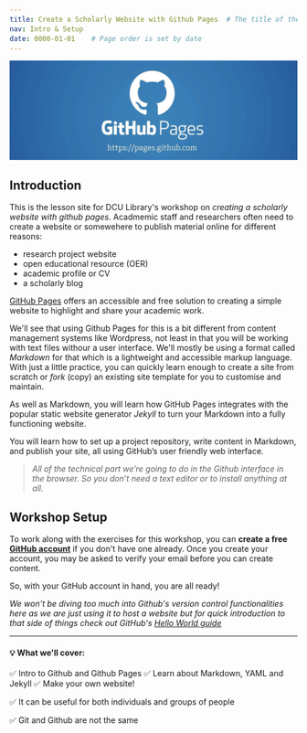 ```yaml
---
title: Create a Scholarly Website with Github Pages  # The title of the page
nav: Intro & Setup
date: 0000-01-01    # Page order is set by date
---
```


![Github Pages Logo](assets/images/githubPages.jpg)

## Introduction

This is the lesson site for DCU Library's workshop on *creating a scholarly website with github pages*. Acadmemic staff and researchers often need to create a website or somewehere to publish material online for different reasons:
- research project website
- open educational resource (OER)
- academic profile or CV
- a scholarly blog

[GitHub Pages](https://pages.github.com/) offers an accessible and free solution to creating a simple website to highlight and share your academic work. 

We'll see that using Github Pages for this is a bit different from content management systems like Wordpress, not least in that you will be working with text files withour a user interface. We'll mostly be using a format called *Markdown* for that which is a lightweight and accessible markup language. With just a little practice, you can quickly learn enough to create a site from scratch or *fork* (copy) an existing site template for you to customise and maintain. 

As well as Markdown, you will learn how GitHub Pages integrates with the popular static website generator *Jekyll* to turn your Markdown into a fully functioning website.

You will learn how to set up a project repository, write content in Markdown, and publish your site, all using GitHub’s user friendly web interface. 

> *All of the technical part we’re going to do in the Github interface in the browser. So you don’t need a text editor or to install anything at all.*

## Workshop Setup

To work along with the exercises for this workshop, you can **create a free [GitHub account](https://github.com/join)** if you don't have one already.
Once you create your account, you may be asked to verify your email before you can create content.

So, with your GitHub account in hand, you are all ready! 

*We won't be diving too much into Github's version control functionalities here as we are just using it to host a website but for quick introduction to that side of things check out GitHub's [Hello World guide](https://guides.github.com/activities/hello-world/)*


***

#### 💡 What we'll cover:

✅ Intro to Github and Github Pages
✅ Learn about Markdown, YAML and Jekyll
✅ Make your own website!

✅ It can be useful for both individuals and groups of people

✅ Git and Github are not the same
